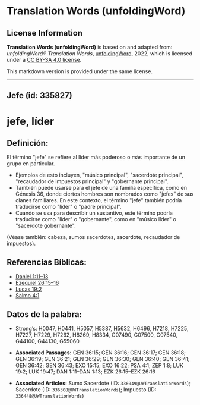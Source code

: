 # Translation Words (unfoldingWord)

## License Information

**Translation Words (unfoldingWord)** is based on and adapted from: _unfoldingWord® Translation Words_, [unfoldingWord](https://unfoldingword.org/utw), 2022, which is licensed under a [CC BY-SA 4.0 license](https://creativecommons.org/licenses/by-sa/4.0/legalcode.en).

This markdown version is provided under the same license.



--------------------------------

## Jefe (id: 335827)

jefe, líder
===========

Definición:
-----------

El término "jefe" se refiere al líder más poderoso o más importante de un grupo en particular.

* Ejemplos de esto incluyen, "músico principal", "sacerdote principal", "recaudador de impuestos principal" y "gobernante principal".
* También puede usarse para el jefe de una familia específica, como en Génesis 36, donde ciertos hombres son nombrados como "jefes" de sus clanes familiares. En este contexto, el término "jefe" también podría traducirse como "líder" o "padre principal".
* Cuando se usa para describir un sustantivo, este término podría traducirse como "líder" o "gobernante", como en "músico líder" o "sacerdote gobernante".

(Véase también: cabeza, sumos sacerdotes, sacerdote, recaudador de impuestos).

Referencias Bíblicas:
---------------------

* [Daniel 1:11–13](https://ref.ly/Dan1:11-Dan1:13)
* [Ezequiel 26:15–16](https://ref.ly/Ezek26:15-Ezek26:16)
* [Lucas 19:2](https://ref.ly/Luke19:2)
* [Salmo 4:1](https://ref.ly/Ps4:1)

Datos de la palabra:
--------------------

* Strong’s: H0047, H0441, H5057, H5387, H5632, H6496, H7218, H7225, H7227, H7229, H7262, H8269, H8334, G07490, G07500, G07540, G44100, G44130, G55060

* **Associated Passages:** GEN 36:15; GEN 36:16; GEN 36:17; GEN 36:18; GEN 36:19; GEN 36:21; GEN 36:29; GEN 36:30; GEN 36:40; GEN 36:41; GEN 36:42; GEN 36:43; EXO 15:15; EXO 16:22; PSA 4:1; ZEP 1:8; LUK 19:2; LUK 19:47; DAN 1:11–DAN 1:13; EZK 26:15–EZK 26:16
* **Associated Articles:** Sumo Sacerdote (ID: `336049@UWTranslationWords`); Sacerdote (ID: `336308@UWTranslationWords`); Impuesto (ID: `336448@UWTranslationWords`)

